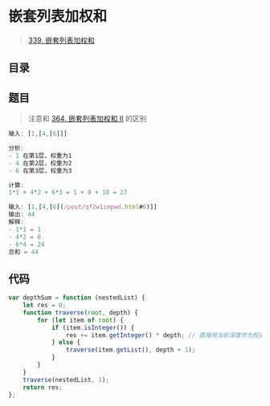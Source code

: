 
# 嵌套列表加权和



> [339. 嵌套列表加权和](https://leetcode.cn/problems/nested-list-weight-sum/)


## 目录
<!-- toc -->
 ## 题目 

>  注意和 [364. 嵌套列表加权和 II](/post/yswfz9qdmd.html) 的区别


```javascript
输入: [1,[4,[6]]]

分析:
- 1 在第1层，权重为1
- 4 在第2层，权重为2
- 6 在第3层，权重为3

计算:
1*1 + 4*2 + 6*3 = 1 + 8 + 18 = 27

输入: [1,[4,[6](/post/qf2w1impwd.html#6)]] 
输出: 44 
解释: 
- 1*1 = 1
- 4*2 = 8 
- 6*4 = 24 
总和 = 44
```

## 代码

```javascript
var depthSum = function (nestedList) {
    let res = 0;
    function traverse(root, depth) {
        for (let item of root) {
            if (item.isInteger()) {
                res += item.getInteger() * depth; // 直接用当前深度作为权重
            } else {
                traverse(item.getList(), depth + 1);
            }
        }
    }
    traverse(nestedList, 1);
    return res;
};
```



